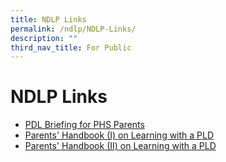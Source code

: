 ```yaml
---
title: NDLP Links
permalink: /ndlp/NDLP-Links/
description: ""
third_nav_title: For Public
---
```

# **NDLP Links**

*   [PDL Briefing for PHS Parents](/ndlp/ndlp-links/pld-briefing-for-phs-parents)
*   [Parents' Handbook (I) on Learning with a PLD](/ndlp/ndlp-links/parents-handbook-i-on-learning-with-a-pld)
*   [Parents' Handbook (II) on Learning with a PLD](h/ndlp/ndlp-links/parents-handbook-ii-on-learning-with-a-pld)
